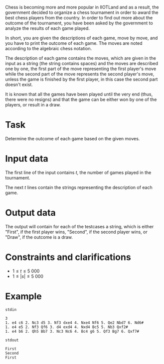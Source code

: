 
Chess is becoming more and more popular in IIOTLand and as a result, the government decided to organize a chess tournament in order to award the best chess players from the country. In order to find out more about the outcome of the tournament, you have been asked by the government to analyze the results of each game played.

In short, you are given the descriptions of each game, move by move, and you have to print the outcome of each game. The moves are noted according to the algebraic chess notation.

The description of each game contains the moves, which are given in the input as a string (the string contains spaces) and the moves are described one by one, the first part of the move representing the first player's move while the second part of the move represents the second player's move, unless the game is finished by the first player, in this case the second part doesn't exist.

It is known that all the games have been played until the very end (thus, there were no resigns) and that the game can be either won by one of the players, or result in a draw.

# Task

Determine the outcome of each game based on the given moves.

# Input data

The first line of the input contains $t$, the number of games played in the tournament. 

The next $t$ lines contain the strings representing the description of each game.

# Output data

The output will contain for each of the testcases a string, which is either "First", if the first player wins, "Second", if the second player wins, or "Draw", if the outcome is a draw.

# Constraints and clarifications

* $1 \leq t \leq 5\ 000$
* $1 \leq |s| \leq 5\ 000$

# Example

`stdin`
```
3
1. e4 c6 2. Nc3 d5 3. Nf3 dxe4 4. Nxe4 Nf6 5. Qe2 Nbd7 6. Nd6#
1. e4 e5 2. Nf3 Qf6 3. d4 exd4 4. Nxd4 Bc5 5. Nb3 Qxf2#
1. e4 b6 2. Qh5 Bb7 3. Nc3 Nc6 4. Bc4 g6 5. Qf3 Bg7 6. Qxf7#
```

`stdout`
```
First
Second
First
```

